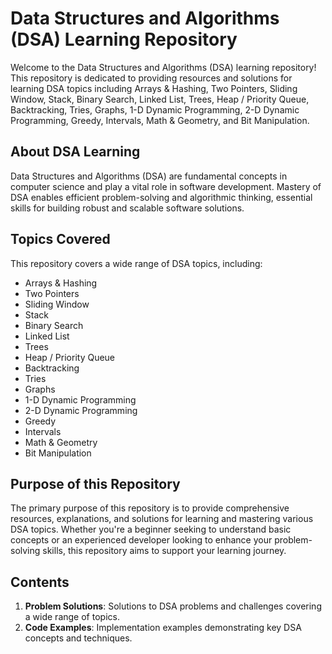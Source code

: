 # Data Structures and Algorithms (DSA) Learning Repository

Welcome to the Data Structures and Algorithms (DSA) learning repository! This repository is dedicated to providing resources and solutions for learning DSA topics including Arrays & Hashing, Two Pointers, Sliding Window, Stack, Binary Search, Linked List, Trees, Heap / Priority Queue, Backtracking, Tries, Graphs, 1-D Dynamic Programming, 2-D Dynamic Programming, Greedy, Intervals, Math & Geometry, and Bit Manipulation.

## About DSA Learning
Data Structures and Algorithms (DSA) are fundamental concepts in computer science and play a vital role in software development. Mastery of DSA enables efficient problem-solving and algorithmic thinking, essential skills for building robust and scalable software solutions.

## Topics Covered
This repository covers a wide range of DSA topics, including:

- Arrays & Hashing
- Two Pointers
- Sliding Window
- Stack
- Binary Search
- Linked List
- Trees
- Heap / Priority Queue
- Backtracking
- Tries
- Graphs
- 1-D Dynamic Programming
- 2-D Dynamic Programming
- Greedy
- Intervals
- Math & Geometry
- Bit Manipulation

## Purpose of this Repository
The primary purpose of this repository is to provide comprehensive resources, explanations, and solutions for learning and mastering various DSA topics. Whether you're a beginner seeking to understand basic concepts or an experienced developer looking to enhance your problem-solving skills, this repository aims to support your learning journey.

## Contents
1. **Problem Solutions**: Solutions to DSA problems and challenges covering a wide range of topics.
2. **Code Examples**: Implementation examples demonstrating key DSA concepts and techniques.


